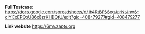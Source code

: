 **Full Testcase:**
  https://docs.google.com/spreadsheets/d/1h4RtBPSSxgJprNtJnwS-clYlExEPQpU86xBzrKHDQtU/edit?gid=408479277#gid=408479277

**Link website**
  https://6ma.zapto.org